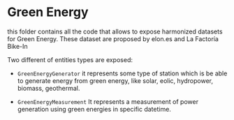 # Green Energy

this folder contains all the code that allows to expose harmonized datasets for Green Energy. These dataset are proposed by elon.es and La Factoría Bike-In

Two different of entities types are exposed:

- `GreenEnergyGenerator` it represents some type of station which is be able to generate energy from green energy, like solar, eolic, hydropower, biomass, geothermal.

- `GreenEnergyMeasurement`  It represents a measurement of power generation using green energies in specific datetime.